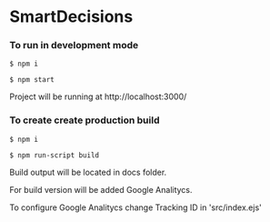 # SmartDecisions

### To run in development mode

`$ npm i`

`$ npm start`

Project will be running at http://localhost:3000/

### To create create production build 

`$ npm i`

`$ npm run-script build`

Build output will be located in docs folder.

For build version will be added Google Analitycs.

To configure Google Analitycs change Tracking ID in 'src/index.ejs'
